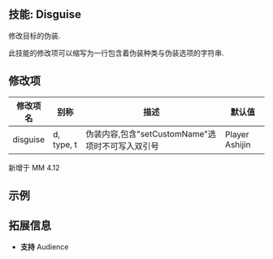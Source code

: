 技能: Disguise
--------------------------

修改目标的伪装.

此技能的修改项可以缩写为一行包含着伪装种类与伪装选项的字符串.

修改项
----------

| 修改项名 | 别称    | 描述                                                                                                    | 默认值 |
|-----------|------------|----------------------------------------------------------------------------------------------------------------|---------------|
| disguise  | d, type, t | 伪装内容,包含"setCustomName"选项时不可写入双引号 | Player Ashijin |

新增于 MM 4.12

示例
--------


拓展信息
--------

- **支持** Audience
